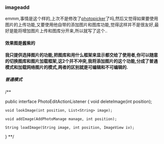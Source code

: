 ### imageadd
emmm,事情是这个样的,上次不是修改了[photopicker](https://github.com/wenbinAndroid/photopicker)了吗,然后又觉得如果要使用图片的上传功能,又要使用他自带的添加图片和图库功能,觉得这样并不是很友好,最好是能将增加图片上传和图库分开来,所以就写了这个..

#### 效果图是酱紫的


#### 我只提供选择图片的功能,把图库和用什么框架来显示都交给了使用者,你可以随意的切换图库和图片加载框架,这2个并不冲突,我将添加图片的这个功能,分成了普通模式和加载网络图片的模式,两者的区别就是可编辑和不可编辑的.

##### 普通模式

/** 

public interface PhotoEditActionListener {
    void deleteImage(int position);

    void lookImage(int position, List<String> image);

    void addImage(AddPhotoManage manage, int position);

    String loadImage(String image, int position, ImageView iv);

}
**/
